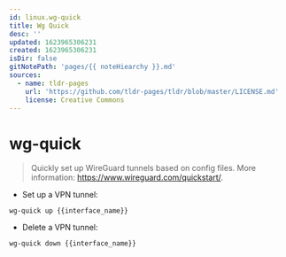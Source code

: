 ```yaml
---
id: linux.wg-quick
title: Wg Quick
desc: ''
updated: 1623965306231
created: 1623965306231
isDir: false
gitNotePath: 'pages/{{ noteHiearchy }}.md'
sources:
  - name: tldr-pages
    url: 'https://github.com/tldr-pages/tldr/blob/master/LICENSE.md'
    license: Creative Commons
---
```

# wg-quick

> Quickly set up WireGuard tunnels based on config files.
> More information: <https://www.wireguard.com/quickstart/>.

- Set up a VPN tunnel:

`wg-quick up {{interface_name}}`

- Delete a VPN tunnel:

`wg-quick down {{interface_name}}`

